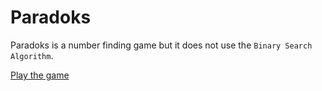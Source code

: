 # Paradoks

Paradoks is a number finding game but it does not use the `Binary Search Algorithm`. 

[Play the game](https://abdullah.github.io/paradoks/)

